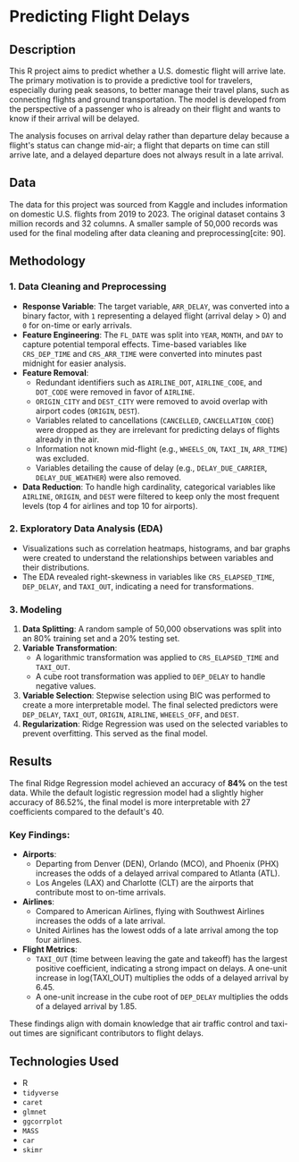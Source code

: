 # Predicting Flight Delays

## Description

This R project aims to predict whether a U.S. domestic flight will arrive late. The primary motivation is to provide a predictive tool for travelers, especially during peak seasons, to better manage their travel plans, such as connecting flights and ground transportation. The model is developed from the perspective of a passenger who is already on their flight and wants to know if their arrival will be delayed.

The analysis focuses on arrival delay rather than departure delay because a flight's status can change mid-air; a flight that departs on time can still arrive late, and a delayed departure does not always result in a late arrival.

## Data

The data for this project was sourced from Kaggle and includes information on domestic U.S. flights from 2019 to 2023. The original dataset contains 3 million records and 32 columns. A smaller sample of 50,000 records was used for the final modeling after data cleaning and preprocessing[cite: 90].

## Methodology

### 1. Data Cleaning and Preprocessing

* **Response Variable**: The target variable, `ARR_DELAY`, was converted into a binary factor, with `1` representing a delayed flight (arrival delay > 0) and `0` for on-time or early arrivals.
* **Feature Engineering**: The `FL_DATE` was split into `YEAR`, `MONTH`, and `DAY` to capture potential temporal effects. Time-based variables like `CRS_DEP_TIME` and `CRS_ARR_TIME` were converted into minutes past midnight for easier analysis.
* **Feature Removal**:
    * Redundant identifiers such as `AIRLINE_DOT`, `AIRLINE_CODE`, and `DOT_CODE` were removed in favor of `AIRLINE`.
    * `ORIGIN_CITY` and `DEST_CITY` were removed to avoid overlap with airport codes (`ORIGIN`, `DEST`).
    * Variables related to cancellations (`CANCELLED`, `CANCELLATION_CODE`) were dropped as they are irrelevant for predicting delays of flights already in the air.
    * Information not known mid-flight (e.g., `WHEELS_ON`, `TAXI_IN`, `ARR_TIME`) was excluded.
    * Variables detailing the cause of delay (e.g., `DELAY_DUE_CARRIER`, `DELAY_DUE_WEATHER`) were also removed.
* **Data Reduction**: To handle high cardinality, categorical variables like `AIRLINE`, `ORIGIN`, and `DEST` were filtered to keep only the most frequent levels (top 4 for airlines and top 10 for airports).

### 2. Exploratory Data Analysis (EDA)

* Visualizations such as correlation heatmaps, histograms, and bar graphs were created to understand the relationships between variables and their distributions.
* The EDA revealed right-skewness in variables like `CRS_ELAPSED_TIME`, `DEP_DELAY`, and `TAXI_OUT`, indicating a need for transformations.

### 3. Modeling

1.  **Data Splitting**: A random sample of 50,000 observations was split into an 80% training set and a 20% testing set.
2.  **Variable Transformation**:
    * A logarithmic transformation was applied to `CRS_ELAPSED_TIME` and `TAXI_OUT`.
    * A cube root transformation was applied to `DEP_DELAY` to handle negative values.
3.  **Variable Selection**: Stepwise selection using BIC was performed to create a more interpretable model. The final selected predictors were `DEP_DELAY`, `TAXI_OUT`, `ORIGIN`, `AIRLINE`, `WHEELS_OFF`, and `DEST`.
4.  **Regularization**: Ridge Regression was used on the selected variables to prevent overfitting. This served as the final model.

## Results

The final Ridge Regression model achieved an accuracy of **84%** on the test data. While the default logistic regression model had a slightly higher accuracy of 86.52%, the final model is more interpretable with 27 coefficients compared to the default's 40.

### Key Findings:

* **Airports**:
    * Departing from Denver (DEN), Orlando (MCO), and Phoenix (PHX) increases the odds of a delayed arrival compared to Atlanta (ATL).
    * Los Angeles (LAX) and Charlotte (CLT) are the airports that contribute most to on-time arrivals.
* **Airlines**:
    * Compared to American Airlines, flying with Southwest Airlines increases the odds of a late arrival.
    * United Airlines has the lowest odds of a late arrival among the top four airlines.
* **Flight Metrics**:
    * `TAXI_OUT` (time between leaving the gate and takeoff) has the largest positive coefficient, indicating a strong impact on delays. A one-unit increase in log(TAXI_OUT) multiplies the odds of a delayed arrival by 6.45.
    * A one-unit increase in the cube root of `DEP_DELAY` multiplies the odds of a delayed arrival by 1.85.

These findings align with domain knowledge that air traffic control and taxi-out times are significant contributors to flight delays.

## Technologies Used

* R
* `tidyverse`
* `caret`
* `glmnet`
* `ggcorrplot`
* `MASS`
* `car`
* `skimr`
